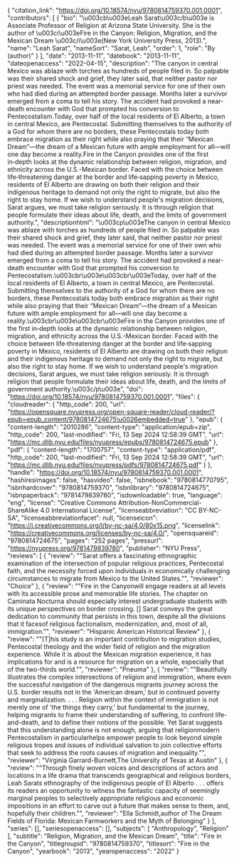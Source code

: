{
   "citation_link": "https://doi.org/10.18574/nyu/9780814759370.001.0001",
   "contributors": [
     {
       "bio": "\u003cb\u003eLeah Sarat\u003c/b\u003e is Associate Professor of Religion at Arizona State University. She is the author of \u003ci\u003eFire in the Canyon: Religion, Migration, and the Mexican Dream \u003c/i\u003e(New York University Press, 2013).",
       "name": "Leah Sarat",
       "nameSort": "Sarat, Leah",
       "order": 1,
       "role": "By (author)"
     }
   ],
   "date": "2013-11-11",
   "datebook": "2013-11-11",
   "dateopenaccess": "2022-04-15",
   "description": "The canyon in central Mexico was ablaze with torches as hundreds of people filed in. So palpable was their shared shock and grief, they later said, that neither pastor nor priest was needed. The event was a memorial service for one of their own who had died during an attempted border passage. Months later a survivor emerged from a coma to tell his story. The accident had provoked a near-death encounter with God that prompted his conversion to Pentecostalism.Today, over half of the local residents of El Alberto, a town in central Mexico, are Pentecostal. Submitting themselves to the authority of a God for whom there are no borders, these Pentecostals today both embrace migration as their right while also praying that their “Mexican Dream”—the dream of a Mexican future with ample employment for all—will one day become a reality.Fire in the Canyon provides one of the first in‑depth looks at the dynamic relationship between religion, migration, and ethnicity across the U.S.-Mexican border. Faced with the choice between life‑threatening danger at the border and life‑sapping poverty in Mexico, residents of El Alberto are drawing on both their religion and their indigenous heritage to demand not only the right to migrate, but also the right to stay home. If we wish to understand people's migration decisions, Sarat argues, we must take religion seriously. It is through religion that people formulate their ideas about life, death, and the limits of government authority.",
   "descriptionhtml": "\u003cp\u003eThe canyon in central Mexico was ablaze with torches as hundreds of people filed in. So palpable was their shared shock and grief, they later said, that neither pastor nor priest was needed. The event was a memorial service for one of their own who had died during an attempted border passage. Months later a survivor emerged from a coma to tell his story. The accident had provoked a near-death encounter with God that prompted his conversion to Pentecostalism.\u003cbr\u003e\u003cbr\u003eToday, over half of the local residents of El Alberto, a town in central Mexico, are Pentecostal. Submitting themselves to the authority of a God for whom there are no borders, these Pentecostals today both embrace migration as their right while also praying that their “Mexican Dream”—the dream of a Mexican future with ample employment for all—will one day become a reality.\u003cbr\u003e\u003cbr\u003eFire in the Canyon provides one of the first in‑depth looks at the dynamic relationship between religion, migration, and ethnicity across the U.S.-Mexican border. Faced with the choice between life‑threatening danger at the border and life‑sapping poverty in Mexico, residents of El Alberto are drawing on both their religion and their indigenous heritage to demand not only the right to migrate, but also the right to stay home. If we wish to understand people's migration decisions, Sarat argues, we must take religion seriously. It is through religion that people formulate their ideas about life, death, and the limits of government authority.\u003c/p\u003e",
   "doi": "https://doi.org/10.18574/nyu/9780814759370.001.0001",
   "files": {
     "cloudreader": {
       "http_code": 200,
       "url": "https://opensquare.nyupress.org/open-square-reader/cloud-reader/?epub=epub_content/9780814724675\u0026embedded=true"
     },
     "epub": {
       "content-length": "2010286",
       "content-type": "application/epub+zip",
       "http_code": 200,
       "last-modified": "Fri, 13 Sep 2024 12:58:39 GMT",
       "url": "https://mc.dlib.nyu.edu/files/nyupress/epubs/9780814724675.epub"
     },
     "pdf": {
       "content-length": "1700757",
       "content-type": "application/pdf",
       "http_code": 200,
       "last-modified": "Fri, 13 Sep 2024 12:58:39 GMT",
       "url": "https://mc.dlib.nyu.edu/files/nyupress/pdfs/9780814724675.pdf"
     }
   },
   "handle": "https://doi.org/10.18574/nyu/9780814759370.001.0001",
   "hashiresimages": false,
   "hasvideo": false,
   "isbnebook": "9780814770795",
   "isbnhardcover": "9780814759370",
   "isbnlibrary": "9780814724675",
   "isbnpaperback": "9781479839780",
   "isdownloadable": true,
   "language": "eng",
   "license": "Creative Commons Attribution-NonCommercial-ShareAlike 4.0 International License",
   "licenseabbreviation": "CC BY-NC-SA",
   "licenseabbreviationfacet": null,
   "licenseicon": "https://i.creativecommons.org/l/by-nc-sa/4.0/80x15.png",
   "licenselink": "https://creativecommons.org/licenses/by-nc-sa/4.0/",
   "opensquareid": "9780814724675",
   "pages": "252 pages",
   "pressurl": "https://nyupress.org/9781479839780",
   "publisher": "NYU Press",
   "reviews": [
     {
       "review": "\"Sarat offers a fascinating ethnographic examination of the intersection of popular religious practices, Pentecostal faith, and the necessity forced upon individuals in economically challenging circumstances to migrate from Mexico to the United States.\"",
       "reviewer": "Choice"
     },
     {
       "review": "\"Fire in the Canyonwill engage readers at all levels with its accessible prose and memorable life stories. The chapter on Caminata Nocturna should especially interest undergraduate students with its unique perspectives on border crossing. [] Sarat conveys the great dedication to community that persists in this town, despite all the divisions that it facesof religious factionalism, modernization, and, most of all, immigration.\"",
       "reviewer": "Hispanic American Historical Review"
     },
     {
       "review": "\"[T]his study is an important contribution to migration studies, Pentecostal theology and the wider field of religion and the migration experience. While it is about the Mexican migration experience, it has implications for and is a resource for migration on a whole, especially that of the two-thirds world.\"",
       "reviewer": "Pneuma"
     },
     {
       "review": "\"Beautifully illustrates the complex intersections of religion and immigration, where even the successful navigation of the dangerous migrants journey across the U.S. border results not in the 'American dream,' but in continued poverty and marginalization. . . . Religion within the context of immigration is not merely one of 'the things they carry,' but fundamental to the journey, helping migrants to frame their understanding of suffering, to confront life-and-death, and to define their notions of the possible. Yet Sarat suggests that this understanding alone is not enough, arguing that religionmodern Pentecostalism in particularhelps empower people to look beyond simple religious tropes and issues of individual salvation to join collective efforts that seek to address the roots causes of migration and inequality.\"",
       "reviewer": "Virginia Garrard-Burnett,The University of Texas at Austin"
     },
     {
       "review": "\"Through finely woven voices and descriptions of actors and locations in a life drama that transcends geographical and religious borders, Leah Sarats ethnography of the indigenous people of El Alberto . . . offers its readers an opportunity to witness the fantastic capacity of seemingly marginal peoples to selectively appropriate religious and economic impositions in an effort to carve out a future that makes sense to them, and, hopefully their children.\"",
       "reviewer": "Ella Schmidt,author of The Dream Fields of Florida: Mexican Farmworkers and the Myth of Belonging"
     }
   ],
   "series": [],
   "seriesopenaccess": [],
   "subjects": [
     "Anthropology",
     "Religion"
   ],
   "subtitle": "Religion, Migration, and the Mexican Dream",
   "title": "Fire in the Canyon",
   "titlegroupid": "9780814759370",
   "titlesort": "Fire in the Canyon",
   "yearbook": "2013",
   "yearopenaccess": "2022"
 }
